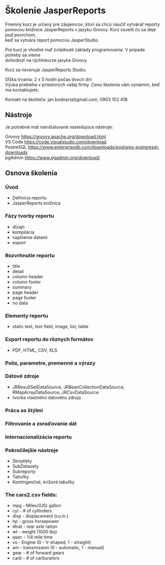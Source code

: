 # Školenie JasperReports 


Firemný kurz je určený pre záujemcov, ktorí sa chcú naučiť vytvárať reporty   
pomocou knižnice JasperReports v jazyku Groovy. Kurz osvetlí čo sa deje pod povrchom,  
keď sa vytvára report pomocou JasperStudio.  

Pre kurz je vhodné mať zvládnuté základy programovania. V prípade potreby sa vieme  
dohodnúť na rýchlokurze jasyka Groovy.  

Kurz sa *nevenuje* JasperReports Studiu. 

Dĺžka trvania: 2 x 5 hodín počas dvoch dní  
Výuka prebieha v priestoroch vašej firmy. 
Cenu školenia vám oznámim, keď ma kontaktujete.  

Kontakt na školiteľa: jan.bodnar(at)gmail.com, 0903 102 418.


## Nástroje

Je potrebné mať nainštalované nasledujúce nástroje:  

Groovy https://groovy.apache.org/download.html  
VS Code https://code.visualstudio.com/download  
PostreSQL https://www.enterprisedb.com/downloads/postgres-postgresql-downloads  
pgAdmin https://www.pgadmin.org/download/  


## Osnova školenia

### Úvod
- Definícia reportu
- JasperReports knižnica

### Fázy tvorby reportu  
 - dizajn
 - kompilácia
 - naplnenie dátami 
 - export
 
### Rozvrhnutie reportu
 - title
 - detail 
 - column header
 - column footer
 - summary 
 - page header
 - page footer
 - no data

### Elementy reportu
 - static text, text field, image, list, table

### Export reportu do rôznych formátov
- PDF, HTML, CSV, XLS

### Polia, parametre, premenné a výrazy

### Dátové zdroje
 - JRResultSetDataSource, JRBeanCollectionDataSource, 
   RMapArrayDataSource, JRCsvDataSource
 - tvorba vlastného dátového zdroja

### Práca so štýlmi
### Filtrovanie a zoraďovanie dát
### Internacionalizácia reportu

### Pokročilejšie nástroje
- Skriptlety
- SubDatasety
- Subreporty
- Tabuľky
- Kontingenčné, krížové tabuľky


### The cars2.csv fields:

* mpg - Miles/(US) gallon
* cyl - # of cyllinders
* disp - displacement (cu.in.)
* hp - gross horsepower
* dtrat - rear axle ration
* wt - weight (1000 lbs)
* qsec - 1/4 mile time
* vs - Engine (0 - V-shaped, 1 - straight)
* am - transmission (0 - automatic, 1 - manual)
* gear - # of forward gears
* carb - # of carburators  

